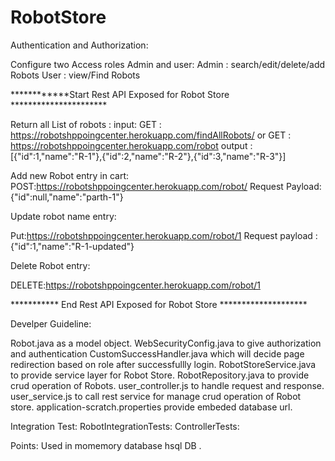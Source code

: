 # RobotStore
Authentication and Authorization:
 
 Configure two Access roles Admin and user:
 Admin : search/edit/delete/add Robots 
 User : view/Find Robots

************Start  Rest API Exposed for Robot Store **********************

Return all List of robots :
input:
GET : https://robotshppoingcenter.herokuapp.com/findAllRobots/
or 
GET : https://robotshppoingcenter.herokuapp.com/robot
output :
[{"id":1,"name":"R-1"},{"id":2,"name":"R-2"},{"id":3,"name":"R-3"}]

Add new Robot entry in cart:
POST:https://robotshppoingcenter.herokuapp.com/robot/
 Request Payload:
 {"id":null,"name":"parth-1"}
 

Update robot name entry:

Put:https://robotshppoingcenter.herokuapp.com/robot/1
Request payload : {"id":1,"name":"R-1-updated"}

Delete Robot entry:

DELETE:https://robotshppoingcenter.herokuapp.com/robot/1

*********** End  Rest API Exposed for Robot Store ********************

Develper Guideline:

   
   Robot.java as a model object.
   WebSecurityConfig.java to give authorization and authentication
   CustomSuccessHandler.java which will decide page redirection based on role after successfullly login.
   RobotStoreService.java to provide service layer for Robot Store.
   RobotRepository.java to provide crud operation of Robots.
   user_controller.js to handle request and response.
   user_service.js to call rest service for manage crud operation of Robot store.
   application-scratch.properties provide embeded database url.	 

   Integration Test:
	RobotIntegrationTests:
	ControllerTests:
	
  Points:
   Used in momemory database hsql DB .

 
 
 
 


	






